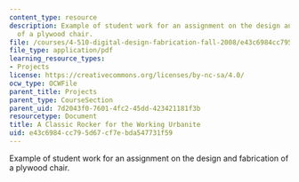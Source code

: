 ```yaml
---
content_type: resource
description: Example of student work for an assignment on the design and fabrication
  of a plywood chair.
file: /courses/4-510-digital-design-fabrication-fall-2008/e43c6984cc795d67cf7ebda547731f59_assn3_example3.pdf
file_type: application/pdf
learning_resource_types:
- Projects
license: https://creativecommons.org/licenses/by-nc-sa/4.0/
ocw_type: OCWFile
parent_title: Projects
parent_type: CourseSection
parent_uid: 7d2043f0-7601-4fc2-45dd-423421181f3b
resourcetype: Document
title: A Classic Rocker for the Working Urbanite
uid: e43c6984-cc79-5d67-cf7e-bda547731f59
---
```

Example of student work for an assignment on the design and fabrication of a plywood chair.